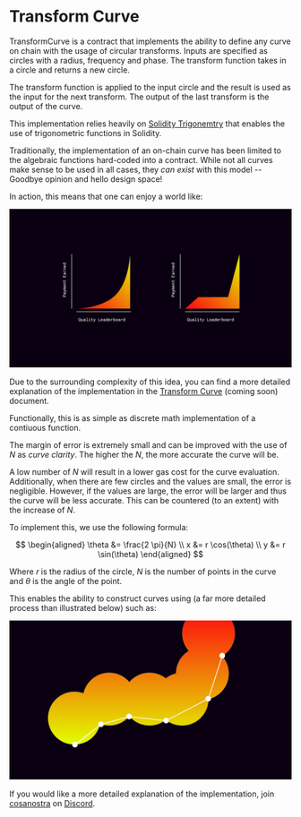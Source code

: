 # Transform Curve

TransformCurve is a contract that implements the ability to define any curve on chain with the usage of circular transforms. Inputs are specified as circles with a radius, frequency and phase. The transform function takes in a circle and returns a new circle. 

The transform function is applied to the input circle and the result is used as the input for the next transform. The output of the last transform is the output of the curve.

This implementation relies heavily on [Solidity Trigonemtry](https://github.com/mds1/solidity-trigonometry) that enables the use of trigonometric functions in Solidity.

Traditionally, the implementation of an on-chain curve has been limited to the algebraic functions hard-coded into a contract. While not all curves make sense to be used in all cases, they *can exist* with this model -- Goodbye opinion and hello design space!

In action, this means that one can enjoy a world like:

![The different of curve transforms](./images/new-world.png)

Due to the surrounding complexity of this idea, you can find a more detailed explanation of the implementation in the [Transform Curve](./docs/transform-curve.md) (coming soon) document.

Functionally, this is as simple as discrete math implementation of a contiuous function.

The margin of error is extremely small and can be improved with the use of $N$ as *curve clarity*. The higher the $N$, the more accurate the curve will be.

A low number of $N$ will result in a lower gas cost for the curve evaluation. Additionally, when there are few circles and the values are small, the error is negligible. However, if the values are large, the error will be larger and thus the curve will be less accurate. This can be countered (to an extent) with the increase of $N$.

To implement this, we use the following formula:

$$
\begin{aligned}
\theta &= \frac{2 \pi}{N} \\
x &= r \cos(\theta) \\
y &= r \sin(\theta)
\end{aligned}
$$

Where $r$ is the radius of the circle, $N$ is the number of points in the curve and $\theta$ is the angle of the point.

This enables the ability to construct curves using (a far more detailed process than illustrated below) such as:

![The mechanism to build a curve](./images/any-curve.png)

If you would like a more detailed explanation of the implementation, join [cosanostra](https://cosanostra.gg) on [Discord](https://discord.com/invite/TASvMj4vyk).